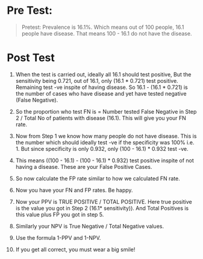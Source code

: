 # Pre Test:
> Pretest: Prevalence is 16.1%. Which means out of 100 people, 16.1 people have disease. That means 100 - 16.1 do not have the disease.

# Post Test
1. When the test is carried out, ideally all 16.1 should test positive, But the sensitivity being 0.721, out of 16.1, only (16.1 * 0.721) test positive. Remaining test -ve inspite of having disease. So 16.1 - (16.1 * 0.721) is the number of cases who have disease and yet have tested negative (False Negative).

2. So the proportion who test FN is = Number tested False Negative in Step 2 / Total No of patients with disease (16.1). This will give you your FN rate.

3. Now from Step 1 we know how many people do not have disease. This is the number which should ideally test -ve if the specificity was 100% i.e. 1. But since specificity is only 0.932, only (100 - 16.1) * 0.932 test -ve.

4. This means ((100 - 16.1) - (100 - 16.1) * 0.932) test positive inspite of not having a disease. These are your False Positive Cases.

5. So now calculate the FP rate similar to how we calculated FN rate.

6. Now you have your FN and FP rates. Be happy.

7. Now your PPV is TRUE POSITIVE / TOTAL POSITIVE. Here true positive is the value you got in Step 2 (16.1* sensitivity)). And Total Positives is this value plus FP you got in step 5.

8. Similarly your NPV is True Negative / Total Negative values.

9. Use the formula 1-PPV and 1-NPV.

10. If you get all correct, you must wear a big smile!
